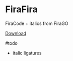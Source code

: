 # FiraFira
 FiraCode + italics from FiraGO
 
 [Download](https://github.com/yu-kari/FiraFira/releases)

#todo
* italic ligatures
